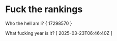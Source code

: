 # Fuck the rankings

Who the hell am I?
{ 17298570 }

What fucking year is it?
[ 2025-03-23T06:46:40Z ]
